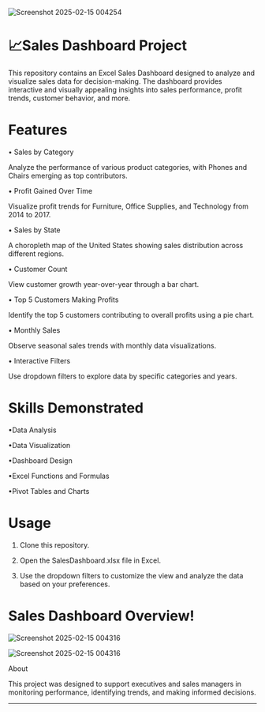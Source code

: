 ![Screenshot 2025-02-15 004254](https://github.com/user-attachments/assets/6989160d-3a38-453c-96f4-c6a01b35658c)
# 📈Sales Dashboard Project

This repository contains an Excel Sales Dashboard designed to analyze and visualize sales data for decision-making. The dashboard provides interactive and visually appealing insights into sales performance, profit trends, customer behavior, and more.

# Features

• Sales by Category

Analyze the performance of various product categories, with Phones and Chairs emerging as top contributors.

• Profit Gained Over Time

Visualize profit trends for Furniture, Office Supplies, and Technology from 2014 to 2017.

• Sales by State

A choropleth map of the United States showing sales distribution across different regions.

• Customer Count

View customer growth year-over-year through a bar chart.

• Top 5 Customers Making Profits

Identify the top 5 customers contributing to overall profits using a pie chart.

• Monthly Sales

Observe seasonal sales trends with monthly data visualizations.

• Interactive Filters

Use dropdown filters to explore data by specific categories and years.


# Skills Demonstrated

•Data Analysis

•Data Visualization

•Dashboard Design

•Excel Functions and Formulas

•Pivot Tables and Charts


# Usage

1. Clone this repository.


2. Open the SalesDashboard.xlsx file in Excel.


3. Use the dropdown filters to customize the view and analyze the data based on your preferences.


# Sales Dashboard Overview! 
![Screenshot 2025-02-15 004316](https://github.com/user-attachments/assets/152748bd-e966-408b-b042-1c7172fdf5a8)


![Screenshot 2025-02-15 004316](https://github.com/user-attachments/assets/c9d5dfd2-02be-4315-98a6-9f8d64b26405)

About

This project was designed to support executives and sales managers in monitoring performance, identifying trends, and making informed decisions.


---


